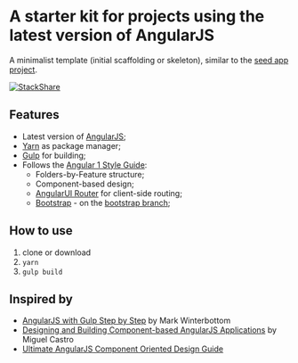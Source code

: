 # A starter kit for projects using the latest version of AngularJS

A minimalist template (initial scaffolding or skeleton), similar to the [seed app project](https://github.com/angular/angular-seed).

[![StackShare](https://img.shields.io/badge/tech-stack-0690fa.svg?style=flat)](https://stackshare.io/lackovic/angularjs-starter-kit)

## Features

* Latest version of [AngularJS](https://angularjs.org);
* [Yarn](https://yarnpkg.com/lang/en/) as package manager;
* [Gulp](https://gulpjs.com) for building;
* Follows the [Angular 1 Style Guide](https://github.com/johnpapa/angular-styleguide/tree/master/a1):
  * Folders-by-Feature structure;
  * Component-based design;
  * [AngularUI Router](http://angular-ui.github.io/ui-router/) for client-side routing;
  * [Bootstrap](https://getbootstrap.com) - on the [bootstrap branch](https://github.com/lackovic/angularjs-starter-kit/tree/bootstrap);

## How to use

1. clone or download
2. `yarn`
3. `gulp build`

## Inspired by

* [AngularJS with Gulp Step by Step](https://youtu.be/p9ZngMW80-k) by Mark Winterbottom
* [Designing and Building Component-based AngularJS Applications](https://app.pluralsight.com/library/courses/component-based-angularjs-applications) by Miguel Castro
* [Ultimate AngularJS Component Oriented Design Guide](http://gautierdelorme.com/2016/04/20/ultimate-angularjs-component-oriented-design-guide.html)
